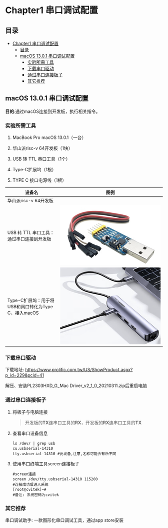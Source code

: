 # Chapter1 串口调试配置

## 目录

- [Chapter1 串口调试配置](#chapter1-串口调试配置)
  - [目录](#目录)
  - [macOS 13.0.1 串口调试配置](#macos-1301-串口调试配置)
    - [实验所需工具](#实验所需工具)
    - [下载串口驱动](#下载串口驱动)
    - [通过串口连接板子](#通过串口连接板子)
    - [其它推荐](#其它推荐)

## macOS 13.0.1 串口调试配置

**目的**:通过macOS连接到开发板，执行相关指令。

### 实验所需工具

1. MacBook Pro macOS 13.0.1（一台）

2. 华山派risc-v 64开发板（1块）

3. USB 转 TTL 串口工具（1个）

4. Type-C扩展坞（1根）

5. TYPE C 接口电源线（1根）

|设备名| 图例 |
|---|---|
| 华山派risc-v 64开发板 | |
| USB 转 TTL 串口工具：通过串口连接到开发板 |![USB2TTL](picture/USB2TTL.png)|
|Type-C扩展坞：用于将USB和网口转化为Type C，接入macOS| ![type-c%20extension](./picture/type-c%20extension.png)|

### 下载串口驱动

下载地址: <https://www.prolific.com.tw/US/ShowProduct.aspx?p_id=229&pcid=41>

解压、安装PL2303HXD_G_Mac Driver_v2_1_0_20210311.zip后重启电脑

### 通过串口连接板子

1.  将板子与电脑连接
    
    > 开发板的**TX**连串口工具的**RX**，开发板的**RX**连串口工具的**TX**

2.  查看串口设备信息

    ```shell
    ls /dev/ | grep usb
    cu.usbserial-14310
    tty.usbserial-14310 #此设备,注意,名称可能会有所不同
    ```
3.  使用串口终端工具screen连接板子
    
    ```shell
    #screen连接
    screen /dev/tty.usbserial-14310 115200
    #连接成功后进入系统
    [root@cvitek]~#
    #备注: 系统密码为cvitek
    ```

### 其它推荐

串口调试助手: 一款图形化串口调试工具，通过app store安装